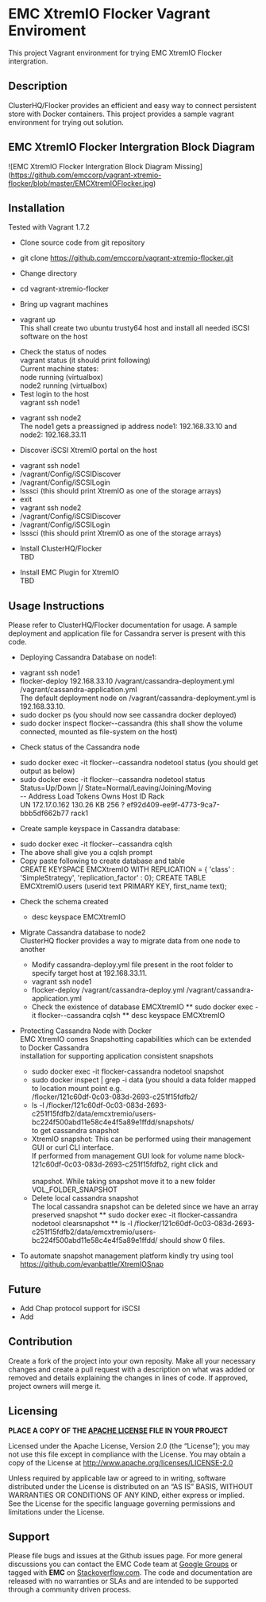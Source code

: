 EMC XtremIO Flocker Vagrant Enviroment
======================
This project Vagrant environment for trying EMC XtremIO Flocker intergration.

## Description
ClusterHQ/Flocker provides an efficient and easy way to connect persistent store with Docker containers. This project provides a sample vagrant environment for trying out solution.

## EMC XtremIO Flocker Intergration Block Diagram
![EMC XtremIO Flocker Intergration Block Diagram Missing] 
(https://github.com/emccorp/vagrant-xtremio-flocker/blob/master/EMCXtremIOFlocker.jpg)



## Installation
Tested with Vagrant 1.7.2
- Clone source code from git repository
 * git clone https://github.com/emccorp/vagrant-xtremio-flocker.git
- Change directory
 * cd vagrant-xtremio-flocker
- Bring up vagrant machines
 * vagrant up<br>
   This shall create two ubuntu trusty64 host and install all needed iSCSI software on the host

- Check the status of nodes<br>
    vagrant status (it should print following)<br>
        Current machine states:<br>
        node                      running (virtualbox)<br>
        node2                     running (virtualbox)<br>
- Test login to the host<br>
 vagrant ssh node1
 * vagrant ssh node2<br>
The node1 gets a preassigned ip address node1: 192.168.33.10 and node2: 192.168.33.11<br>

- Discover iSCSI XtremIO portal on the host
 * vagrant ssh node1
 * /vagrant/Config/iSCSIDiscover <EMC XtremIO iSCSI Portal IP>
 * /vagrant/Config/iSCSILogin <EMC XtremIO iSCSI Portal IP>
 * lsssci (this should print XtremIO as one of the storage arrays)
 * exit
 * vagrant ssh node2
 * /vagrant/Config/iSCSIDiscover <EMC XtremIO iSCSI Portal IP>
 * /vagrant/Config/iSCSILogin <EMC XtremIO iSCSI Portal IP>
 * lsssci (this should print XtremIO as one of the storage arrays)

- Install ClusterHQ/Flocker<br>
TBD

- Install EMC Plugin for XtremIO<br>
TBD

## Usage Instructions
Please refer to ClusterHQ/Flocker documentation for usage. A sample deployment and application file for Cassandra server is present with this code.<br>
- Deploying Cassandra Database on node1:
* vagrant ssh node1
* flocker-deploy 192.168.33.10 /vagrant/cassandra-deployment.yml /vagrant/cassandra-application.yml<br>
    The default deployment node on /vagrant/cassandra-deployment.yml is 192.168.33.10.
* sudo docker ps (you should now see cassandra docker deployed)
* sudo docker inspect flocker--cassandra (this shall show the volume connected, mounted as file-system on the host)

- Check status of the Cassandra node
* sudo docker exec -it flocker--cassandra nodetool status (you should get output as below)
* sudo docker exec -it flocker--cassandra nodetool status<br>
	Status=Up/Down |/ State=Normal/Leaving/Joining/Moving<br>
	--  Address       Load       Tokens  Owns    Host ID                               Rack<br>
	UN  172.17.0.162  130.26 KB  256     ?       ef92d409-ee9f-4773-9ca7-bbb5df662b77  rack1<br>
- Create sample keyspace in Cassandra database:
 * sudo docker exec -it flocker--cassandra cqlsh
 * The above shall give you a cqlsh prompt
 * Copy paste following to create database and table<br>
 CREATE KEYSPACE EMCXtremIO WITH REPLICATION = { 'class' : 'SimpleStrategy', 'replication_factor' : 0};
 CREATE TABLE EMCXtremIO.users (userid text PRIMARY KEY, first_name text);
- Check the schema created
  * desc keyspace EMCXtremIO
  
- Migrate Cassandra database to node2<br>
  ClusterHQ flocker provides a way to migrate data from one node to another<br>
  * Modify cassandra-deploy.yml file present in the root folder to specify target host at 192.168.33.11.
  * vagrant ssh node1
  * flocker-deploy /vagrant/cassandra-deploy.yml /vagrant/cassandra-application.yml
  * Check the existence of database EMCXtremIO
     ** sudo docker exec -it flocker--cassandra cqlsh
     ** desc keyspace EMCXtremIO

- Protecting Cassandra Node with Docker<br>
  EMC XtremIO comes Snapshotting capabilities which can be extended to Docker Cassandra <br>
  installation for supporting application consistent snapshots <br>
  * sudo docker exec -it flocker-cassandra nodetool snapshot
  * sudo docker inspect | grep -i data (you should a data folder mapped to location mount point e.g.<br>
      /flocker/121c60df-0c03-083d-2693-c251f15fdfb2/
  * ls -l /flocker/121c60df-0c03-083d-2693-c251f15fdfb2/data/emcxtremio/users-bc224f500abd11e58c4e4f5a89e1ffdd/snapshots/<br>
    to get cassandra snapshot
  * XtremIO snapshot: This can be performed using their management GUI or curl CLI interface.<br>
   If performed from management GUI look for volume name block-121c60df-0c03-083d-2693-c251f15fdfb2, right click and <br>    
    snapshot. While taking snapshot move it to a new folder VOL_FOLDER_SNAPSHOT
  * Delete local cassandra snapshot<br>
   The local cassandra snapshot can be deleted since we have an array preserved snapshot
   ** sudo docker exec -it flocker-cassandra nodetool clearsnapshot
   ** ls -l /flocker/121c60df-0c03-083d-2693-c251f15fdfb2/data/emcxtremio/users-bc224f500abd11e58c4e4f5a89e1ffdd/
   should show 0 files.

- To automate snapshot management platform kindly try using tool<br>
https://github.com/evanbattle/XtremIOSnap

  
## Future
- Add Chap protocol support for iSCSI
- Add 

## Contribution
Create a fork of the project into your own reposity. Make all your necessary changes and create a pull request with a description on what was added or removed and details explaining the changes in lines of code. If approved, project owners will merge it.

Licensing
---------
**PLACE A COPY OF THE [APACHE LICENSE](http://emccode.github.io/sampledocs/LICENSE "LICENSE") FILE IN YOUR PROJECT**

Licensed under the Apache License, Version 2.0 (the “License”); you may not use this file except in compliance with the License. You may obtain a copy of the License at <http://www.apache.org/licenses/LICENSE-2.0>

Unless required by applicable law or agreed to in writing, software distributed under the License is distributed on an “AS IS” BASIS, WITHOUT WARRANTIES OR CONDITIONS OF ANY KIND, either express or implied. See the License for the specific language governing permissions and limitations under the License.

Support
-------
Please file bugs and issues at the Github issues page. For more general discussions you can contact the EMC Code team at <a href="https://groups.google.com/forum/#!forum/emccode-users">Google Groups</a> or tagged with **EMC** on <a href="https://stackoverflow.com">Stackoverflow.com</a>. The code and documentation are released with no warranties or SLAs and are intended to be supported through a community driven process.
